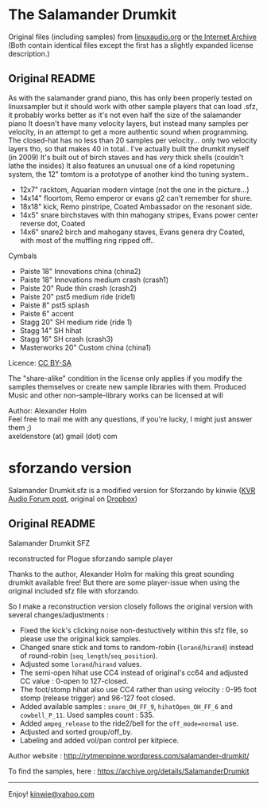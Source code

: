 # The Salamander Drumkit #

Original files (including samples) from [linuxaudio.org](http://download.linuxaudio.org/musical-instrument-libraries/sfz/salamander_drumkit_v1.tar.7z) or [the Internet Archive](https://archive.org/details/SalamanderDrumkit)  (Both contain identical files except the first has a slightly expanded license description.)

## Original README ##

As with the salamander grand piano, this has only been properly tested on linuxsampler but it should work with other sample
players that can load .sfz, it probably works better as it's not even half the size of the salamander piano
It doesn't have many velocity layers, but instead many samples per velocity, in an attempt to get a more authentic sound when programming.
The closed-hat has no less than 20 samples per velocity... only two velocity layers tho, so that makes 40 in total..
I've actually built the drumkit myself (in 2009) It's built out of birch staves and
has _very_ thick shells (couldn't lathe the insides) It also features an unusual one of a kind ropetuning system,
the 12" tomtom is a prototype of another kind tho tuning system..

- 12x7" racktom, Aquarian modern vintage (not the one in the picture...)
- 14x14" floortom, Remo emperor or evans g2 can't remember for shure.
- 18x18" kick, Remo pinstripe, Coated Ambassador on the resonant side.
- 14x5" snare birchstaves with thin mahogany stripes, Evans power center reverse dot, Coated
- 14x6" snare2 birch and mahogany staves, Evans genera dry Coated, with most of the muffling ring ripped off..

Cymbals

- Paiste 18" Innovations china (china2)
- Paiste 18" Innovations medium crash (crash1)
- Paiste 20" Rude thin crash (crash2)
- Paiste 20" pst5 medium ride (ride1)
- Paiste 8"  pst5 splash
- Paiste 6"  accent
- Stagg 20" SH medium ride (ride 1)
- Stagg 14" SH hihat
- Stagg 16" SH crash (crash3)
- Masterworks 20" Custom china (china1)


Licence: [CC BY-SA](http://creativecommons.org/licenses/by-sa/3.0/)

The "share-alike" condition in the license only applies if you modify
the samples themselves or create new sample libraries with them.
Produced Music and other non-sample-library works can be licensed at will


Author: Alexander Holm  
Feel free to mail me with any questions, if you're lucky, I might just answer them ;)  
axeldenstore (at) gmail (dot) com


# sforzando version #

Salamander Drumkit.sfz is a modified version for Sforzando by kinwie ([KVR Audio Forum post](http://www.kvraudio.com/forum/viewtopic.php?p=6189825#p6189825), original on [Dropbox](https://www.dropbox.com/s/i24fgjryj05w5gp/Salamander_Drumkit_sforzando.rar?dl=0)) 


## Original README ##

Salamander Drumkit SFZ

reconstructed for Plogue sforzando sample player

Thanks to the author, Alexander Holm for making this great sounding drumkit available free!
But there are some player-issue when using the original included sfz file with sforzando.

So I make a reconstruction version closely follows the original version with several changes/adjustments :

- Fixed the kick's clicking noise non-destuctively witihin this sfz file, so please use the original kick samples.
- Changed snare stick and toms to random-robin (`lorand`/`hirand`) instead of round-robin (`seq_length`/`seq_position`).
- Adjusted some `lorand`/`hirand` values.
- The semi-open hihat use CC4 instead of original's cc64 and adjusted CC value : 0-open to 127-closed.
- The foot/stomp hihat also use CC4 rather than using velocity : 0-95 foot stomp (release trigger) and 96-127 foot closed.
- Added available samples : `snare_OH_FF_9`, `hihatOpen_OH_FF_6` and `cowbell_P_11`. Used samples count : 535.
- Added `ampeg_release` to the ride2/bell for the `off_mode=normal` use.
- Adjusted and sorted group/off_by.
- Labeling and added vol/pan control per kitpiece.

Author website :
http://rytmenpinne.wordpress.com/salamander-drumkit/

To find the samples, here :
https://archive.org/details/SalamanderDrumkit

---------------------
Enjoy!
kinwie@yahoo.com
